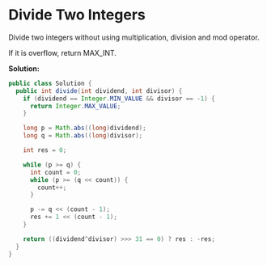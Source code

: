# Divide Two Integers

Divide two integers without using multiplication, division and mod operator.

If it is overflow, return MAX_INT.

**Solution:**
```java
public class Solution {
  public int divide(int dividend, int divisor) {
    if (dividend == Integer.MIN_VALUE && divisor == -1) {
      return Integer.MAX_VALUE;
    }

    long p = Math.abs((long)dividend);
    long q = Math.abs((long)divisor);

    int res = 0;

    while (p >= q) {
      int count = 0;
      while (p >= (q << count)) {
        count++;
      }

      p -= q << (count - 1);
      res += 1 << (count - 1);
    }

    return ((dividend^divisor) >>> 31 == 0) ? res : -res;
  }
}
```